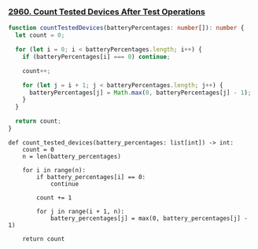 ### [2960. Count Tested Devices After Test Operations](https://leetcode.com/problems/count-tested-devices-after-test-operations/)
```Typescript
function countTestedDevices(batteryPercentages: number[]): number {
  let count = 0;

  for (let i = 0; i < batteryPercentages.length; i++) {
    if (batteryPercentages[i] === 0) continue;

    count++;

    for (let j = i + 1; j < batteryPercentages.length; j++) {
      batteryPercentages[j] = Math.max(0, batteryPercentages[j] - 1);
    }
  }

  return count;
}
```
```Python3
def count_tested_devices(battery_percentages: list[int]) -> int:
    count = 0
    n = len(battery_percentages)

    for i in range(n):
        if battery_percentages[i] == 0:
            continue

        count += 1

        for j in range(i + 1, n):
            battery_percentages[j] = max(0, battery_percentages[j] - 1)

    return count
```
